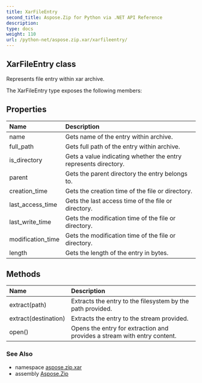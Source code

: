 ```yaml
---
title: XarFileEntry
second_title: Aspose.Zip for Python via .NET API Reference
description: 
type: docs
weight: 110
url: /python-net/aspose.zip.xar/xarfileentry/
---
```


## XarFileEntry class

Represents file entry within xar archive.

The XarFileEntry type exposes the following members:
## Properties
| Name | Description |
| :- | :- |
|name|Gets name of the entry within archive.|
|full_path|Gets full path of the entry within archive.|
|is_directory|Gets a value indicating whether the entry represents directory.|
|parent|Gets the parent directory the entry belongs to.|
|creation_time|Gets the creation time of the file or directory.|
|last_access_time|Gets the last access time of the file or directory.|
|last_write_time|Gets the modification time of the file or directory.|
|modification_time|Gets the modification time of the file or directory.|
|length|Gets the length of the entry in bytes.|
## Methods
| Name | Description |
| :- | :- |
|extract(path)|Extracts the entry to the filesystem by the path provided.|
|extract(destination)|Extracts the entry to the stream provided.|
|open()|Opens the entry for extraction and provides a stream with entry content.|

### See Also

* namespace [aspose.zip.xar](/zip/python-net/aspose.zip.xar/)
* assembly [Aspose.Zip](/zip/python-net/)

